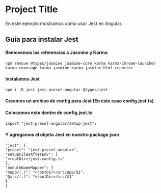 
# Project Title

En este ejemplo mostramos como usar Jest en Angular.


## Guía para instalar Jest

#### Removemos las referencias a Jasmine y Karma

```code
npm remove @types/jasmine jasmine-core karma karma-chrome-launcher karma-coverage karma-jasmine karma-jasmine-html-reporter
```
#### Instalamos Jest

```code
npm i -D jest jest-preset-angular @types/jest
```
#### Creamos un archivo de config para Jest (En este caso config.jest.ts)
#### Colocamos esto dentro de config.jest.ts
```code
import "jest-preset-angular/setup-jest";
```
#### Y agregamos el objeto Jest en nuestro package.json
```code
"jest": {
"preset": "jest-preset-angular",
"setupFilesAfterEnv": [
"<rootDir>/jest.config.ts"
],
"moduleNameMapper": {
"@app/(.)": "<rootDir>/src/app/$1",
"@src/(.)": "<rootDir>/src/$1"
}
}
```


